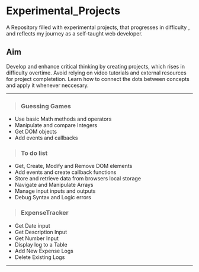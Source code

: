  # Experimental_Projects
 
  A Repository filled with experimental projects, that progresses in difficulty , and reflects my journey as a self-taught web developer. 

  ## Aim

  Develop and enhance critical thinking by creating projects, which rises in difficulty overtime. Avoid relying on video tutorials and external resources for project completetion. Learn how to connect the dots between concepts and apply it whenever neccesary.

  ___
   >  ### Guessing Games
  - Use basic Math methods and operators
  - Manipulate and compare Integers
  - Get DOM objects
  - Add events and callbacks
  > ### To do list
  - Get, Create, Modify and Remove DOM elements
  - Add events and create callback functions
  - Store and retrieve data from browsers local storage
  - Navigate and Manipulate Arrays
  - Manage input inputs and outputs
  - Debug Syntax and Logic errors
  > ### ExpenseTracker
  - Get Date input
  - Get Description Input
  - Get Number Input
  - Display log to a Table
  - Add New Expense Logs
  - Delete Existing Logs
  ___
